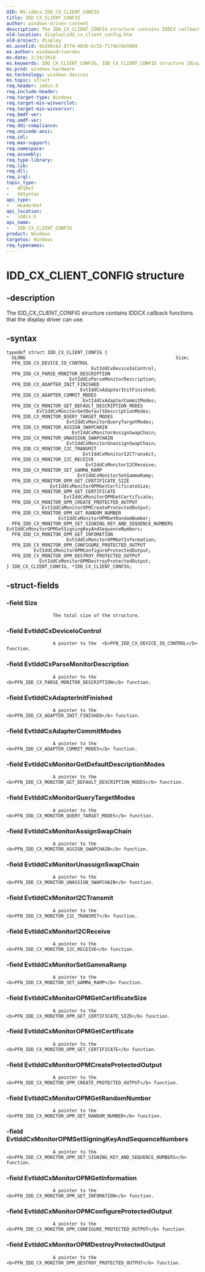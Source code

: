 ```yaml
---
UID: NS:iddcx.IDD_CX_CLIENT_CONFIG
title: IDD_CX_CLIENT_CONFIG
author: windows-driver-content
description: The IDD_CX_CLIENT_CONFIG structure contains IDDCX callback functions that the display driver can use.
old-location: display\idd_cx_client_config.htm
old-project: display
ms.assetid: 8e286cb2-87f4-483b-bc55-f174e7de5989
ms.author: windowsdriverdev
ms.date: 2/24/2018
ms.keywords: IDD_CX_CLIENT_CONFIG, IDD_CX_CLIENT_CONFIG structure [Display Devices], display.idd_cx_client_config, iddcx/IDD_CX_CLIENT_CONFIG
ms.prod: windows-hardware
ms.technology: windows-devices
ms.topic: struct
req.header: iddcx.h
req.include-header: 
req.target-type: Windows
req.target-min-winverclnt: 
req.target-min-winversvr: 
req.kmdf-ver: 
req.umdf-ver: 
req.ddi-compliance: 
req.unicode-ansi: 
req.idl: 
req.max-support: 
req.namespace: 
req.assembly: 
req.type-library: 
req.lib: 
req.dll: 
req.irql: 
topic_type:
-	APIRef
-	kbSyntax
api_type:
-	HeaderDef
api_location:
-	iddcx.h
api_name:
-	IDD_CX_CLIENT_CONFIG
product: Windows
targetos: Windows
req.typenames: 
---
```


# IDD_CX_CLIENT_CONFIG structure


## -description


The IDD_CX_CLIENT_CONFIG structure contains IDDCX callback functions that the display driver can use.


## -syntax


````
typedef struct IDD_CX_CLIENT_CONFIG {
  ULONG                                                       Size;
  PFN_IDD_CX_DEVICE_IO_CONTROL                                EvtIddCxDeviceIoControl;
  PFN_IDD_CX_PARSE_MONITOR_DESCRIPTION                        EvtIddCxParseMonitorDescription;
  PFN_IDD_CX_ADAPTER_INIT_FINISHED                            EvtIddCxAdapterInitFinished;
  PFN_IDD_CX_ADAPTER_COMMIT_MODES                             EvtIddCxAdapterCommitModes;
  PFN_IDD_CX_MONITOR_GET_DEFAULT_DESCRIPTION_MODES            EvtIddCxMonitorGetDefaultDescriptionModes;
  PFN_IDD_CX_MONITOR_QUERY_TARGET_MODES                       EvtIddCxMonitorQueryTargetModes;
  PFN_IDD_CX_MONITOR_ASSIGN_SWAPCHAIN                         EvtIddCxMonitorAssignSwapChain;
  PFN_IDD_CX_MONITOR_UNASSIGN_SWAPCHAIN                       EvtIddCxMonitorUnassignSwapChain;
  PFN_IDD_CX_MONITOR_I2C_TRANSMIT                             EvtIddCxMonitorI2CTransmit;
  PFN_IDD_CX_MONITOR_I2C_RECEIVE                              EvtIddCxMonitorI2CReceive;
  PFN_IDD_CX_MONITOR_SET_GAMMA_RAMP                           EvtIddCxMonitorSetGammaRamp;
  PFN_IDD_CX_MONITOR_OPM_GET_CERTIFICATE_SIZE                 EvtIddCxMonitorOPMGetCertificateSize;
  PFN_IDD_CX_MONITOR_OPM_GET_CERTIFICATE                      EvtIddCxMonitorOPMGetCertificate;
  PFN_IDD_CX_MONITOR_OPM_CREATE_PROTECTED_OUTPUT              EvtIddCxMonitorOPMCreateProtectedOutput;
  PFN_IDD_CX_MONITOR_OPM_GET_RANDOM_NUMBER                    EvtIddCxMonitorOPMGetRandomNumber;
  PFN_IDD_CX_MONITOR_OPM_SET_SIGNING_KEY_AND_SEQUENCE_NUMBERS EvtIddCxMonitorOPMSetSigningKeyAndSequenceNumbers;
  PFN_IDD_CX_MONITOR_OPM_GET_INFOMATION                       EvtIddCxMonitorOPMGetInformation;
  PFN_IDD_CX_MONITOR_OPM_CONFIGURE_PROTECTED_OUTPUT           EvtIddCxMonitorOPMConfigureProtectedOutput;
  PFN_IDD_CX_MONITOR_OPM_DESTROY_PROTECTED_OUTPUT             EvtIddCxMonitorOPMDestroyProtectedOutput;
} IDD_CX_CLIENT_CONFIG, *IDD_CX_CLIENT_CONFIG;
````


## -struct-fields




### -field Size


                     The total size of the structure.


### -field EvtIddCxDeviceIoControl


                     A pointer to the  <b>PFN_IDD_CX_DEVICE_IO_CONTROL</b> function.


### -field EvtIddCxParseMonitorDescription


                     A pointer to the  <b>PFN_IDD_CX_PARSE_MONITOR_DESCRIPTION</b> function.


### -field EvtIddCxAdapterInitFinished


                     A pointer to the  <b>PFN_IDD_CX_ADAPTER_INIT_FINISHED</b> function.


### -field EvtIddCxAdapterCommitModes


                     A pointer to the  <b>PFN_IDD_CX_ADAPTER_COMMIT_MODES</b> function.


### -field EvtIddCxMonitorGetDefaultDescriptionModes


                     A pointer to the  <b>PFN_IDD_CX_MONITOR_GET_DEFAULT_DESCRIPTION_MODES</b> function.


### -field EvtIddCxMonitorQueryTargetModes


                     A pointer to the  <b>PFN_IDD_CX_MONITOR_QUERY_TARGET_MODES</b> function.


### -field EvtIddCxMonitorAssignSwapChain


                     A pointer to the  <b>PFN_IDD_CX_MONITOR_ASSIGN_SWAPCHAIN</b> function.


### -field EvtIddCxMonitorUnassignSwapChain


                     A pointer to the  <b>PFN_IDD_CX_MONITOR_UNASSIGN_SWAPCHAIN</b> function.


### -field EvtIddCxMonitorI2CTransmit


                     A pointer to the  <b>PFN_IDD_CX_MONITOR_I2C_TRANSMIT</b> function.


### -field EvtIddCxMonitorI2CReceive


                     A pointer to the  <b>PFN_IDD_CX_MONITOR_I2C_RECEIVE</b> function.


### -field EvtIddCxMonitorSetGammaRamp


                     A pointer to the  <b>PFN_IDD_CX_MONITOR_SET_GAMMA_RAMP</b> function.


### -field EvtIddCxMonitorOPMGetCertificateSize


                     A pointer to the  <b>PFN_IDD_CX_MONITOR_OPM_GET_CERTIFICATE_SIZE</b> function.


### -field EvtIddCxMonitorOPMGetCertificate


                     A pointer to the  <b>PFN_IDD_CX_MONITOR_OPM_GET_CERTIFICATE</b> function.


### -field EvtIddCxMonitorOPMCreateProtectedOutput


                     A pointer to the  <b>PFN_IDD_CX_MONITOR_OPM_CREATE_PROTECTED_OUTPUT</b> function.


### -field EvtIddCxMonitorOPMGetRandomNumber


                     A pointer to the  <b>PFN_IDD_CX_MONITOR_OPM_GET_RANDOM_NUMBER</b> function.


### -field EvtIddCxMonitorOPMSetSigningKeyAndSequenceNumbers


                     A pointer to the  <b>PFN_IDD_CX_MONITOR_OPM_SET_SIGNING_KEY_AND_SEQUENCE_NUMBERS</b> function.


### -field EvtIddCxMonitorOPMGetInformation


                     A pointer to the  <b>PFN_IDD_CX_MONITOR_OPM_GET_INFOMATION</b> function.


### -field EvtIddCxMonitorOPMConfigureProtectedOutput


                     A pointer to the  <b>PFN_IDD_CX_MONITOR_OPM_CONFIGURE_PROTECTED_OUTPUT</b> function.


### -field EvtIddCxMonitorOPMDestroyProtectedOutput


                     A pointer to the  <b>PFN_IDD_CX_MONITOR_OPM_DESTROY_PROTECTED_OUTPUT</b> function.

